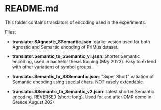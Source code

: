 # README.md

This folder contains translators of encoding used in the experiments.

Files:
 - **translator.SAgnostic_SSemantic.json**: earlier vesion used for both Agnostic and Semantic encoding of PrIMus dataset.
 - **translator.Semantic_to_SSemantic_v1.json**: Shorter Semantic encoding, used in bachelor thesis training (May 2023). Easy to extend with other variations of symbol groups.
 - **translator.Semantic_to_SSSemantic.json**: "Super Short" vatiation of Semantic encoding using special chars. NOT easely extendable.

 - **translator.SSemantic_to_Semantic_v2.json**: Latest shorter Semantic encoding. REVERSED (short: long). Used for and after OMR demo in Greece August 2024
 